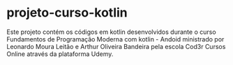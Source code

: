 # projeto-curso-kotlin
Este projeto contém os códigos em kotlin desenvolvidos durante o curso Fundamentos de Programação Moderna com kotlin - Andoid ministrado por Leonardo Moura Leitão e Arthur Oliveira Bandeira pela escola Cod3r Cursos Online através da plataforma Udemy.
